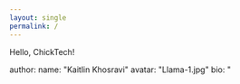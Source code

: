 ```yaml
---
layout: single
permalink: /
---
```


Hello, ChickTech!


author:
  name: "Kaitlin Khosravi"
  avatar: "Llama-1.jpg"
  bio: "
